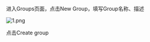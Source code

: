 进入Groups页面，点击New Group，填写Group名称、描述

![1.png](https://img1.jcloudcs.com/cms/1f2ec4c5-b80d-4b0f-8c86-39cd3e1e8a9220180906113201.png)

点击Create group
